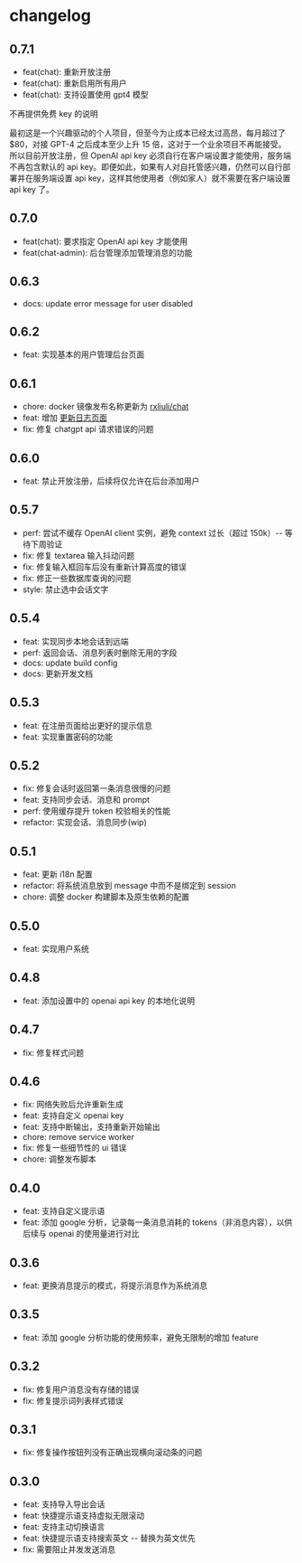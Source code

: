 # changelog

## 0.7.1

- feat(chat): 重新开放注册
- feat(chat): 重新启用所有用户
- feat(chat): 支持设置使用 gpt4 模型

不再提供免费 key 的说明

最初这是一个兴趣驱动的个人项目，但至今为止成本已经太过高昂，每月超过了 $80，对接 GPT-4 之后成本至少上升 15 倍，这对于一个业余项目不再能接受。所以目前开放注册，但 OpenAI api key 必须自行在客户端设置才能使用，服务端不再包含默认的 api key。即便如此，如果有人对自托管感兴趣，仍然可以自行部署并在服务端设置 api key，这样其他使用者（例如家人）就不需要在客户端设置 api key 了。

## 0.7.0

- feat(chat): 要求指定 OpenAI api key 才能使用
- feat(chat-admin): 后台管理添加管理消息的功能

## 0.6.3

- docs: update error message for user disabled

## 0.6.2

- feat: 实现基本的用户管理后台页面

## 0.6.1

- chore: docker 镜像发布名称更新为 [rxliuli/chat](https://hub.docker.com/r/rxliuli/chat)
- feat: 增加 [更新日志页面](http://chat.ai-assist.moe/#/setting/changelog)
- fix: 修复 chatgpt api 请求错误的问题

## 0.6.0

- feat: 禁止开放注册，后续将仅允许在后台添加用户

## 0.5.7

- perf: 尝试不缓存 OpenAI client 实例，避免 context 过长（超过 150k）-- 等待下周验证
- fix: 修复 textarea 输入抖动问题
- fix: 修复输入框回车后没有重新计算高度的错误
- fix: 修正一些数据库查询的问题
- style: 禁止选中会话文字

## 0.5.4

- feat: 实现同步本地会话到远端
- perf: 返回会话、消息列表时删除无用的字段
- docs: update build config
- docs: 更新开发文档

## 0.5.3

- feat: 在注册页面给出更好的提示信息
- feat: 实现重置密码的功能

## 0.5.2

- fix: 修复会话时返回第一条消息很慢的问题
- feat: 支持同步会话、消息和 prompt
- perf: 使用缓存提升 token 校验相关的性能
- refactor: 实现会话、消息同步(wip)

## 0.5.1

- feat: 更新 i18n 配置
- refactor: 将系统消息放到 message 中而不是绑定到 session
- chore: 调整 docker 构建脚本及原生依赖的配置

## 0.5.0

- feat: 实现用户系统

## 0.4.8

- feat: 添加设置中的 openai api key 的本地化说明

## 0.4.7

- fix: 修复样式问题

## 0.4.6

- fix: 网络失败后允许重新生成
- feat: 支持自定义 openai key
- feat: 支持中断输出，支持重新开始输出
- chore: remove service worker
- fix: 修复一些细节性的 ui 错误
- chore: 调整发布脚本

## 0.4.0

- feat: 支持自定义提示语
- feat: 添加 google 分析，记录每一条消息消耗的 tokens（非消息内容），以供后续与 openai 的使用量进行对比

## 0.3.6

- feat: 更换消息提示的模式，将提示消息作为系统消息

## 0.3.5

- feat: 添加 google 分析功能的使用频率，避免无限制的增加 feature

## 0.3.2

- fix: 修复用户消息没有存储的错误
- fix: 修复提示词列表样式错误

## 0.3.1

- fix: 修复操作按钮列没有正确出现横向滚动条的问题

## 0.3.0

- feat: 支持导入导出会话
- feat: 快捷提示语支持虚拟无限滚动
- feat: 支持主动切换语言
- feat: 快捷提示语支持搜索英文 -- 替换为英文优先
- fix: 需要阻止并发发送消息
